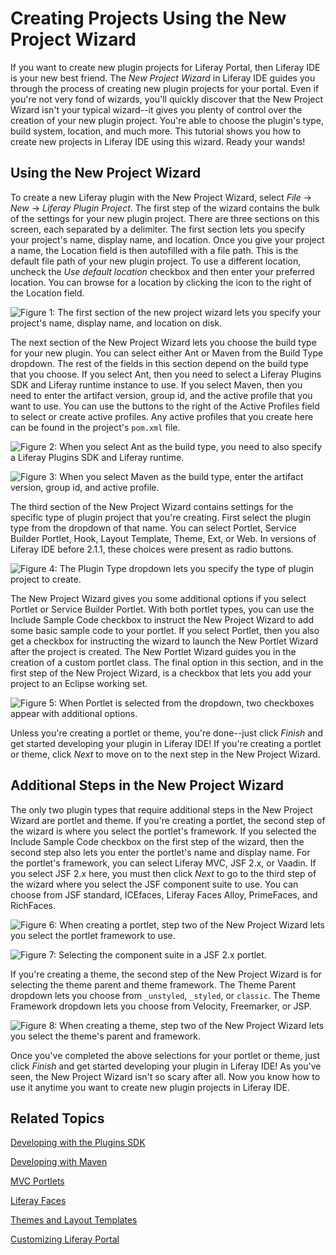 # Creating Projects Using the New Project Wizard

If you want to create new plugin projects for Liferay Portal, then Liferay IDE 
is your new best friend. The *New Project Wizard* in Liferay IDE guides you 
through the process of creating new plugin projects for your portal. Even if 
you're not very fond of wizards, you'll quickly discover that the New Project 
Wizard isn't your typical wizard--it gives you plenty of control over the 
creation of your new plugin project. You're able to choose the plugin's type, 
build system, location, and much more. This tutorial shows you how to create new 
projects in Liferay IDE using this wizard. Ready your wands!

## Using the New Project Wizard

To create a new Liferay plugin with the New Project Wizard, select 
*File* &rarr; *New* &rarr; *Liferay Plugin Project*. The first step of the 
wizard contains the bulk of the settings for your new plugin project. There are 
three sections on this screen, each separated by a delimiter. The first section 
lets you specify your project's name, display name, and location. Once you give 
your project a name, the Location field is then autofilled with a file path. 
This is the default file path of your new plugin project. To use a different 
location, uncheck the *Use default location* checkbox and then enter your 
preferred location. You can browse for a location by clicking the icon to the 
right of the Location field.

![Figure 1: The first section of the new project wizard lets you specify your project's name, display name, and location on disk.](../../images/liferay-ide-new-plugin-name-loc.png)

The next section of the New Project Wizard lets you choose the build type for 
your new plugin. You can select either Ant or Maven from the Build Type 
dropdown. The rest of the fields in this section depend on the build type that 
you choose. If you select Ant, then you need to select a Liferay Plugins SDK and 
Liferay runtime instance to use. If you select Maven, then you need to enter the 
artifact version, group id, and the active profile that you want to use. You can 
use the buttons to the right of the Active Profiles field to select or create 
active profiles. Any active profiles that you create here can be found in the 
project's `pom.xml` file. 

![Figure 2: When you select Ant as the build type, you need to also specify a Liferay Plugins SDK and Liferay runtime.](../../images/liferay-ide-build-type-ant.png)

![Figure 3: When you select Maven as the build type, enter the artifact version, group id, and active profile.](../../images/liferay-ide-build-type-maven.png)

The third section of the New Project Wizard contains settings for the specific 
type of plugin project that you're creating. First select the plugin type from 
the dropdown of that name. You can select Portlet, Service Builder Portlet, 
Hook, Layout Template, Theme, Ext, or Web. In versions of Liferay IDE before 
2.1.1, these choices were present as radio buttons.

![Figure 4: The Plugin Type dropdown lets you specify the type of plugin project to create.](../../images/liferay-ide-new-plugin-type.png)

The New Project Wizard gives you some additional options if you select Portlet 
or Service Builder Portlet. With both portlet types, you can use the Include 
Sample Code checkbox to instruct the New Project Wizard to add some basic sample 
code to your portlet. If you select Portlet, then you also get a checkbox for 
instructing the wizard to launch the New Portlet Wizard after the project is 
created. The New Portlet Wizard guides you in the creation of a custom portlet 
class. The final option in this section, and in the first step of the New 
Project Wizard, is a checkbox that lets you add your project to an Eclipse 
working set.

![Figure 5: When Portlet is selected from the dropdown, two checkboxes appear with additional options.](../../images/liferay-ide-new-plugin-portlet.png)

Unless you're creating a portlet or theme, you're done--just click *Finish* and 
get started developing your plugin in Liferay IDE! If you're creating a portlet 
or theme, click *Next* to move on to the next step in the New Project Wizard.

## Additional Steps in the New Project Wizard

The only two plugin types that require additional steps in the New Project 
Wizard are portlet and theme. If you're creating a portlet, the second step of 
the wizard is where you select the portlet's framework. If you selected the 
Include Sample Code checkbox on the first step of the wizard, then the second 
step also lets you enter the portlet's name and display name. For the portlet's 
framework, you can select Liferay MVC, JSF 2.x, or Vaadin. If you select JSF 2.x 
here, you must then click *Next* to go to the third step of the wizard where you 
select the JSF component suite to use. You can choose from JSF standard, 
ICEfaces, Liferay Faces Alloy, PrimeFaces, and RichFaces.

![Figure 6: When creating a portlet, step two of the New Project Wizard lets you select the portlet framework to use.](../../images/liferay-ide-new-plugin-portlet-fw.png)

![Figure 7: Selecting the component suite in a JSF 2.x portlet.](../../images/liferay-ide-new-plugin-jsf.png)

If you're creating a theme, the second step of the New Project Wizard is for 
selecting the theme parent and theme framework. The Theme Parent dropdown lets 
you choose from `_unstyled`, `_styled`, or `classic`. The Theme Framework 
dropdown lets you choose from Velocity, Freemarker, or JSP.

![Figure 8: When creating a theme, step two of the New Project Wizard lets you select the theme's parent and framework.](../../images/liferay-ide-new-plugin-theme-fw.png)

Once you've completed the above selections for your portlet or theme, just click 
*Finish* and get started developing your plugin in Liferay IDE! As you've seen, 
the New Project Wizard isn't so scary after all. Now you know how to use it 
anytime you want to create new plugin projects in Liferay IDE.

## Related Topics

[Developing with the Plugins SDK](/develop/tutorials/-/knowledge_base/plugins-sdk)

[Developing with Maven](/develop/tutorials/-/knowledge_base/maven)

[MVC Portlets](/develop/tutorials/-/knowledge_base/developing-jsp-portlets-using-liferay-mvc)

[Liferay Faces](/develop/tutorials/-/knowledge_base/liferay-faces-jsf-portlets)

[Themes and Layout Templates](/develop/tutorials/-/knowledge_base/themes-and-layout-templates)

[Customizing Liferay Portal](/develop/tutorials/-/knowledge_base/customizing-liferay-portal)
